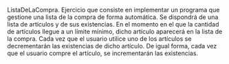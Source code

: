 ListaDeLaCompra. Ejercicio que consiste en implementar un programa que gestione una lista de la compra de forma automática. Se dispondrá de una lista de artículos y de sus existencias. En el momento en el que la cantidad de artículos llegue a un límite mínimo, dicho artículo aparecerá en la lista de la compra. Cada vez que el usuario utilice uno de los artículos se decrementarán las existencias de dicho artículo. De igual forma, cada vez que el usuario compre el artículo, se incrementarán las existencias.
